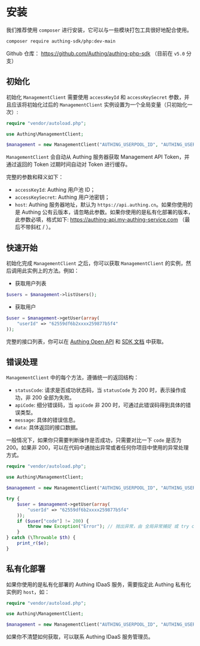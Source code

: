 # 安装

<LastUpdated/>

我们推荐使用 `composer` 进行安装，它可以与一些模块打包工具很好地配合使用。

```bash
composer require authing-sdk/php:dev-main
```

Github 仓库： <https://github.com/Authing/authing-php-sdk> （目前在 `v5.0` 分支）

## 初始化

初始化 `ManagementClient` 需要使用 `accessKeyId` 和 `accessKeySecret` 参数，并且应该将初始化过后的 `ManagementClient` 实例设置为一个全局变量（只初始化一次）:

```php
require "vendor/autoload.php";

use Authing\ManagementClient;

$management = new ManagementClient("AUTHING_USERPOOL_ID", "AUTHING_USERPOOL_SECRET");
```

`ManagementClient` 会自动从 Authing 服务器获取 Management API Token，并通过返回的 Token 过期时间自动对 Token 进行缓存。

完整的参数和释义如下：

- `accessKeyId`: Authing 用户池 ID；
- `accessKeySecret`: Authing 用户池密钥；
- `host`: Authing 服务器地址，默认为 `https://api.authing.cn`。如果你使用的是 Authing 公有云版本，请忽略此参数。如果你使用的是私有化部署的版本，此参数必填，格式如下: https://authing-api.my-authing-service.com （最后不带斜杠 / ）。

## 快速开始

初始化完成 `ManagementClient` 之后，你可以获取 `ManagementClient` 的实例，然后调用此实例上的方法。例如：

- 获取用户列表

```php
$users = $management->listUsers();
```

- 获取用户

```php
$user = $management->getUser(array(
    "userId" => "62559df6b2xxxx259877b5f4"
));
```

完整的接口列表，你可以在 [Authing Open API](https://api.authing.cn/openapi/) 和 [SDK 文档](https://authing-open-api.readme.io/reference/php) 中获取。

## 错误处理

`ManagementClient` 中的每个方法，遵循统一的返回结构：

- `statusCode`: 请求是否成功状态码，当 `statusCode` 为 200 时，表示操作成功，非 200 全部为失败。
- `apiCode`: 细分错误码，当 `apiCode` 非 200 时，可通过此错误码得到具体的错误类型。
- `message`: 具体的错误信息。
- `data`: 具体返回的接口数据。

一般情况下，如果你只需要判断操作是否成功，只需要对比一下 `code` 是否为 200。如果非 200，可以在代码中通抛出异常或者任何你项目中使用的异常处理方式。

```php
require "vendor/autoload.php";

use Authing\ManagementClient;

$management = new ManagementClient("AUTHING_USERPOOL_ID", "AUTHING_USERPOOL_SECRET");

try {
    $user = $management->getUser(array(
        "userId" => "62559df6b2xxxx259877b5f4"
    ));
    if ($user["code"] != 200) {
        throw new Exception("Error"); // 抛出异常，由 全局异常捕捉 或 try catch 进行异常捕捉
    }
} catch (\Throwable $th) {
    print_r($e);
}
```

## 私有化部署

如果你使用的是私有化部署的 Authing IDaaS 服务，需要指定此 Authing 私有化实例的 `host`，如：

```php
require "vendor/autoload.php";

use Authing\ManagementClient;

$management = new ManagementClient("AUTHING_USERPOOL_ID", "AUTHING_USERPOOL_SECRET", "https://authing-api.my-authing-service.com");
```

如果你不清楚如何获取，可以联系 Authing IDaaS 服务管理员。
